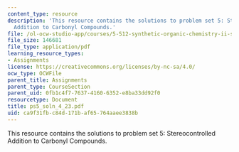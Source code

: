 ```yaml
---
content_type: resource
description: 'This resource contains the solutions to problem set 5: Stereocontrolled
  Addition to Carbonyl Compounds.'
file: /ol-ocw-studio-app/courses/5-512-synthetic-organic-chemistry-ii-spring-2005/ca9f31fbc84d171baf65764aaee3838b_ps5_soln_4_23.pdf
file_size: 146681
file_type: application/pdf
learning_resource_types:
- Assignments
license: https://creativecommons.org/licenses/by-nc-sa/4.0/
ocw_type: OCWFile
parent_title: Assignments
parent_type: CourseSection
parent_uid: 0fb1c4f7-7637-4160-6352-e8ba33dd92f0
resourcetype: Document
title: ps5_soln_4_23.pdf
uid: ca9f31fb-c84d-171b-af65-764aaee3838b
---
```

This resource contains the solutions to problem set 5: Stereocontrolled Addition to Carbonyl Compounds.